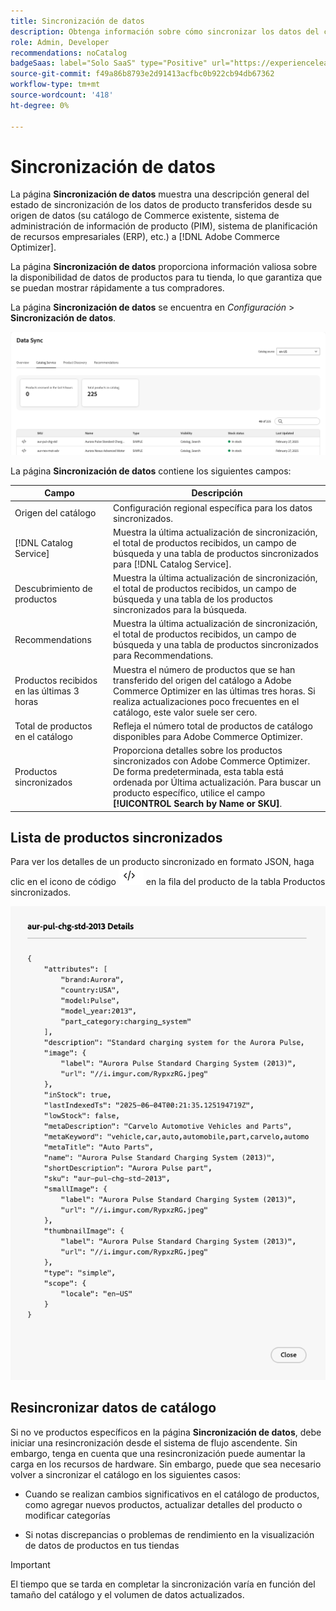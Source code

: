 ```yaml
---
title: Sincronización de datos
description: Obtenga información sobre cómo sincronizar los datos del catálogo con  [!DNL Adobe Commerce Optimizer].
role: Admin, Developer
recommendations: noCatalog
badgeSaas: label="Solo SaaS" type="Positive" url="https://experienceleague.adobe.com/en/docs/commerce/user-guides/product-solutions" tooltip="Solo se aplica a los proyectos de Adobe Commerce as a Cloud Service y Adobe Commerce Optimizer (infraestructura de SaaS administrada por Adobe)."
source-git-commit: f49a86b8793e2d91413acfbc0b922cb94db67362
workflow-type: tm+mt
source-wordcount: '418'
ht-degree: 0%

---
```


# Sincronización de datos

La página **Sincronización de datos** muestra una descripción general del estado de sincronización de los datos de producto transferidos desde su origen de datos (su catálogo de Commerce existente, sistema de administración de información de producto (PIM), sistema de planificación de recursos empresariales (ERP), etc.) a [!DNL Adobe Commerce Optimizer].

La página **Sincronización de datos** proporciona información valiosa sobre la disponibilidad de datos de productos para tu tienda, lo que garantiza que se puedan mostrar rápidamente a tus compradores.

La página **Sincronización de datos** se encuentra en *Configuración* > **Sincronización de datos**.

![Sincronización de datos](../assets/data-sync.png)

La página **Sincronización de datos** contiene los siguientes campos:

| Campo | Descripción |
|--- |--- |
| Origen del catálogo | Configuración regional específica para los datos sincronizados. |
| [!DNL Catalog Service] | Muestra la última actualización de sincronización, el total de productos recibidos, un campo de búsqueda y una tabla de productos sincronizados para [!DNL Catalog Service]. |
| Descubrimiento de productos | Muestra la última actualización de sincronización, el total de productos recibidos, un campo de búsqueda y una tabla de los productos sincronizados para la búsqueda. |
| Recommendations | Muestra la última actualización de sincronización, el total de productos recibidos, un campo de búsqueda y una tabla de productos sincronizados para Recommendations. |
| Productos recibidos en las últimas 3 horas | Muestra el número de productos que se han transferido del origen del catálogo a Adobe Commerce Optimizer en las últimas tres horas. Si realiza actualizaciones poco frecuentes en el catálogo, este valor suele ser cero. |
| Total de productos en el catálogo | Refleja el número total de productos de catálogo disponibles para Adobe Commerce Optimizer. |
| Productos sincronizados | Proporciona detalles sobre los productos sincronizados con Adobe Commerce Optimizer. De forma predeterminada, esta tabla está ordenada por Última actualización. Para buscar un producto específico, utilice el campo **[!UICONTROL Search by Name or SKU]**. |

## Lista de productos sincronizados

Para ver los detalles de un producto sincronizado en formato JSON, haga clic en el icono de código ![Vínculo de código](../assets/data-sync-details.png) en la fila del producto de la tabla Productos sincronizados.

![Detalles del producto sincronizado](../assets/synced-products.png)

## Resincronizar datos de catálogo

Si no ve productos específicos en la página **Sincronización de datos**, debe iniciar una resincronización desde el sistema de flujo ascendente. Sin embargo, tenga en cuenta que una resincronización puede aumentar la carga en los recursos de hardware. Sin embargo, puede que sea necesario volver a sincronizar el catálogo en los siguientes casos:

- Cuando se realizan cambios significativos en el catálogo de productos, como agregar nuevos productos, actualizar detalles del producto o modificar categorías

- Si notas discrepancias o problemas de rendimiento en la visualización de datos de productos en tus tiendas

>[!IMPORTANT]
>
>El tiempo que se tarda en completar la sincronización varía en función del tamaño del catálogo y el volumen de datos actualizados.

